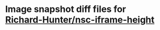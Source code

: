 # Image snapshot diff files for [Richard-Hunter/nsc-iframe-height](https://github.com/brightsitesconsulting/indy-pwamp/pull/2051)
